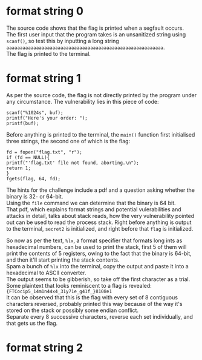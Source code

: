 # format string 0
The source code shows that the flag is printed when a segfault occurs.  
The first user input that the program takes is an unsanitized string using `scanf()`, so test this by inputting a long string `aaaaaaaaaaaaaaaaaaaaaaaaaaaaaaaaaaaaaaaaaaaaaaaaaaaaaaaaaa`.  
The flag is printed to the terminal.

# format string 1
As per the source code, the flag is not directly printed by the program under any circumstance. The vulnerability lies in this piece of code:
```
scanf("%1024s", buf);
printf("Here's your order: ");
printf(buf);
```
Before anything is printed to the terminal, the `main()` function first initialised three strings, the second one of which is the flag:  
```
fd = fopen("flag.txt", "r");
if (fd == NULL){
printf("'flag.txt' file not found, aborting.\n");
return 1;
}
fgets(flag, 64, fd);
```

The hints for the challenge include a pdf and a question asking whether the binary is 32- or 64-bit.  
Using the `file` command we can determine that the binary is 64 bit.  
That pdf, which explains format strings and potential vulerabilities and attacks in detail, talks about stack reads, how the very vulnerability pointed out can be used to read the process stack. Right before anything is output to the terminal, `secret2` is initialized, and right before that `flag` is initialized.  

So now as per the text, `%lx`, a format specifier that formats long ints as hexadecimal numbers, can be used to print the stack, first 5 of them will print the contents of 5 registers, owing to the fact that the binary is 64-bit, and then it'll start printing the stack contents.  
Spam a bunch of `%lx` into the terminal, copy the output and paste it into a hexadecimal to ASCII converter.  
The output seems to be gibberish, so take off the first character as a trial.  
Some plaintext that looks reminiscent to a flag is revealed: `{FTCocip5_14m1n44x4_31y71e_g41f_}8108e1`  
It can be observed that this is the flag with every set of 8 contiguous characters reversed, probably printed this way because of the way it's stored on the stack or possibly some endian conflict.  
Separate every 8 successive characters, reverse each set individually, and that gets us the flag.

# format string 2

